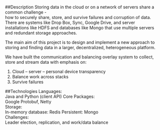 ##Description
Storing	data	in	the	cloud	or	on	a	network	of	servers	share	a	common	challenge	-	
how	to	securely	share,	store,	and	survive	failures	and	corruption	of	data.	There	are	
systems	like	Drop	Box,	Sync,	Google	Drive,	and	server	installations	like	HDFS	and	
databases	like	Mongo	that	use	multiple	servers	and	redundant	storage	approaches.			
	
The main aim of this project is to design and implement	a new approach to storing and finding data in a larger, decentralized, heterogeneous platform.

We have built the communication	and balancing overlay system to	collect, store and stream data with emphasis on:	
1. Cloud – server – personal device transparency	
2. Balance work across stacks	
3. Survive failures
	
##Technologies
Languages:		 	
Java and Python	(client	API)
Core Packages:			
Google Protobuf, Netty	
Storage:		
In-memory database: Redis
Persistent: Mongo		
Challenges:	 	
Leader election, replication, and work/data balance	
